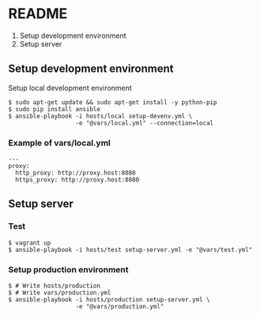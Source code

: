 # README

1. Setup development environment
2. Setup server

## Setup development environment

Setup local development environment

    $ sudo apt-get update && sudo apt-get install -y python-pip
    $ sudo pip install ansible
    $ ansible-playbook -i hosts/local setup-devenv.yml \
                       -e "@vars/local.yml" --connection=local

### Example of vars/local.yml

    ---
    proxy:
      http_proxy: http://proxy.host:8080
      https_proxy: http://proxy.host:8080

## Setup server

### Test

    $ vagrant up
    $ ansible-playbook -i hosts/test setup-server.yml -e "@vars/test.yml"

### Setup production environment

    $ # Write hosts/production
    $ # Write vars/production.yml
    $ ansible-playbook -i hosts/production setup-server.yml \
                       -e "@vars/production.yml"
